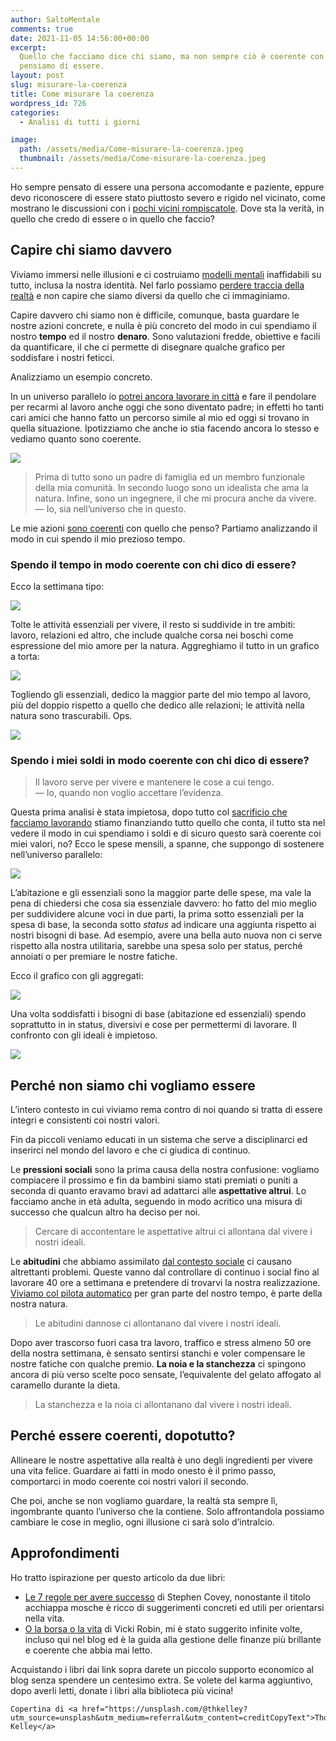 ```yaml
---
author: SaltoMentale
comments: true
date: 2021-11-05 14:56:00+00:00
excerpt:
  Quello che facciamo dice chi siamo, ma non sempre ciò è coerente con chi
  pensiamo di essere.
layout: post
slug: misurare-la-coerenza
title: Come misurare la coerenza
wordpress_id: 726
categories:
  - Analisi di tutti i giorni

image:
  path: /assets/media/Come-misurare-la-coerenza.jpeg
  thumbnail: /assets/media/Come-misurare-la-coerenza.jpeg
---
```


Ho sempre pensato di essere una persona accomodante e paziente, eppure devo riconoscere di essere stato piuttosto severo e rigido nel vicinato, come mostrano le discussioni con i [pochi vicini rompiscatole](/rompiscatole-ed-eroi/). Dove sta la verità, in quello che credo di essere o in quello che faccio?

## Capire chi siamo davvero

Viviamo immersi nelle illusioni e ci costruiamo [modelli mentali](/modello-mentali/) inaffidabili su tutto, inclusa la nostra identità. Nel farlo possiamo [perdere traccia della realtà](/la-mappa-non-e-il-territorio/) e non capire che siamo diversi da quello che ci immaginiamo.

Capire davvero chi siamo non è difficile, comunque, basta guardare le nostre azioni concrete, e nulla è più concreto del modo in cui spendiamo il nostro **tempo** ed il nostro **denaro**. Sono valutazioni fredde, obiettive e facili da quantificare, il che ci permette di disegnare qualche grafico per soddisfare i nostri feticci.

Analizziamo un esempio concreto.

In un universo parallelo io [potrei ancora lavorare in città](/quanto-costa-lavorare/) e fare il pendolare per recarmi al lavoro anche oggi che sono diventato padre; in effetti ho tanti cari amici che hanno fatto un percorso simile al mio ed oggi si trovano in quella situazione. Ipotizziamo che anche io stia facendo ancora lo stesso e vediamo quanto sono coerente.

![](/assets/media/Misurare-la-coerenza-Priorità.png)

> Prima di tutto sono un padre di famiglia ed un membro funzionale della mia comunità. In secondo luogo sono un idealista che ama la natura. Infine, sono un ingegnere, il che mi procura anche da vivere.  
— Io, sia nell’universo che in questo.


Le mie azioni [sono coerenti](/siamo-coerenti/) con quello che penso? Partiamo analizzando il modo in cui spendo il mio prezioso tempo.

### Spendo il tempo in modo coerente con chi dico di essere?

Ecco la settimana tipo:

![](/assets/media/B9F50B41-4343-4DF9-9CA0-6C695734B63F.png)

Tolte le attività essenziali per vivere, il resto si suddivide in tre ambiti: lavoro, relazioni ed altro, che include qualche corsa nei boschi come espressione del mio amore per la natura. Aggreghiamo il tutto in un grafico a torta:

![](/assets/media/D156E3F7-4E4F-4F5C-A690-6AD20BC36858.png)

Togliendo gli essenziali, dedico la maggior parte del mio tempo al lavoro, più del doppio rispetto a quello che dedico alle relazioni; le attività nella natura sono trascurabili. Ops.

![](/assets/media/Misurare-la-coerenza-Tempo.png)

### Spendo i miei soldi in modo coerente con chi dico di essere?

> Il lavoro serve per vivere e mantenere le cose a cui tengo.  
— Io, quando non voglio accettare l’evidenza.


Questa prima analisi è stata impietosa, dopo tutto col [sacrificio che facciamo lavorando](/tanto-lavoro-per-nulla/) stiamo finanziando tutto quello che conta, il tutto sta nel vedere il modo in cui spendiamo i soldi e di sicuro questo sarà coerente coi miei valori, no? Ecco le spese mensili, a spanne, che suppongo di sostenere nell’universo parallelo:

![](/assets/media/50F9240B-1BC8-48CC-A467-97B4B9DAC21A.png)

L’abitazione e gli essenziali sono la maggior parte delle spese, ma vale la pena di chiedersi che cosa sia essenziale davvero: ho fatto del mio meglio per suddividere alcune voci in due parti, la prima sotto essenziali per la spesa di base, la seconda sotto _status_ ad indicare una aggiunta rispetto ai nostri bisogni di base. Ad esempio, avere una bella auto nuova non ci serve rispetto alla nostra utilitaria, sarebbe una spesa solo per status, perché annoiati o per premiare le nostre fatiche.

Ecco il grafico con gli aggregati:

![](/assets/media/D43B1550-D3DF-4340-9D72-E436A349D407.png)

Una volta soddisfatti i bisogni di base (abitazione ed essenziali) spendo soprattutto in in status, diversivi e cose per permettermi di lavorare. Il confronto con gli ideali è impietoso.

![](/assets/media/Misurare-la-coerenza-Denaro.png)

## Perché non siamo chi vogliamo essere

L’intero contesto in cui viviamo rema contro di noi quando si tratta di essere integri e consistenti coi nostri valori.

Fin da piccoli veniamo educati in un sistema che serve a disciplinarci ed inserirci nel mondo del lavoro e che ci giudica di continuo.

Le **pressioni sociali** sono la prima causa della nostra confusione: vogliamo compiacere il prossimo e fin da bambini siamo stati premiati o puniti a seconda di quanto eravamo bravi ad adattarci alle **aspettative altrui**. Lo facciamo anche in età adulta, seguendo in modo acritico una misura di successo che qualcun altro ha deciso per noi.

> Cercare di accontentare le aspettative altrui ci allontana dal vivere i nostri ideali.


Le **abitudini** che abbiamo assimilato [dal contesto sociale](/il-giusto-lo-sbagliato-ed-il-contesto-sociale/) ci causano altrettanti problemi. Queste vanno dal controllare di continuo i social fino al lavorare 40 ore a settimana e pretendere di trovarvi la nostra realizzazione. [Viviamo col pilota automatico](/decisioni-e-abitudini/) per gran parte del nostro tempo, è parte della nostra natura.

> Le abitudini dannose ci allontanano dal vivere i nostri ideali.


Dopo aver trascorso fuori casa tra lavoro, traffico e stress almeno 50 ore della nostra settimana, è sensato sentirsi stanchi e voler compensare le nostre fatiche con qualche premio. **La noia e la stanchezza** ci spingono ancora di più verso scelte poco sensate, l’equivalente del gelato affogato al caramello durante la dieta.

> La stanchezza e la noia ci allontanano dal vivere i nostri ideali.


## Perché essere coerenti, dopotutto?

Allineare le nostre aspettative alla realtà è uno degli ingredienti per vivere una vita felice. Guardare ai fatti in modo onesto è il primo passo, comportarci in modo coerente coi nostri valori il secondo.

Che poi, anche se non vogliamo guardare, la realtà sta sempre lì, ingombrante quanto l’universo che la contiene. Solo affrontandola possiamo cambiare le cose in meglio, ogni illusione ci sarà solo d’intralcio.

## Approfondimenti

Ho tratto ispirazione per questo articolo da due libri:

- [Le 7 regole per avere successo](https://amzn.to/3BKnvmB) di Stephen Covey, nonostante il titolo acchiappa mosche è ricco di suggerimenti concreti ed utili per orientarsi nella vita.
- [O la borsa o la vita](https://amzn.to/3EBFXQ0) di Vicki Robin, mi è stato suggerito infinite volte, incluso qui nel blog ed è la guida alla gestione delle finanze più brillante e coerente che abbia mai letto.

Acquistando i libri dai link sopra darete un piccolo supporto economico al blog senza spendere un centesimo extra. Se volete del karma aggiuntivo, dopo averli letti, donate i libri alla biblioteca più vicina!

    Copertina di <a href="https://unsplash.com/@thkelley?utm_source=unsplash&utm_medium=referral&utm_content=creditCopyText">Thomas Kelley</a>
